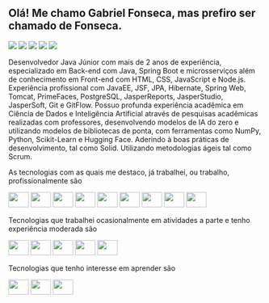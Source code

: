 ## Olá! Me chamo Gabriel Fonseca, mas prefiro ser chamado de Fonseca.

[![](https://img.shields.io/badge/linkedin-%230077B5.svg?style=for-the-badge&logo=linkedin)](https://www.linkedin.com/in/gabrielfonsecafeitosa/)
[![](https://img.shields.io/badge/meu_blog-D9D9D9?style=for-the-badge&logo=adobefonts&logoColor=000B1D)](https://fonsecovizk.dev/)
[![](https://img.shields.io/badge/daily.dev-0A0A0A?style=for-the-badge&logo=dailydotdev&logoColor=%23CE3DF3)](https://app.daily.dev/gabrielfonseca)
[![](https://img.shields.io/badge/mastodon-6364FF?style=for-the-badge&logo=mastodon&logoColor=white)](https://mastodon.social/@fosecovizk)
[![](https://img.shields.io/badge/email-EA4335?style=for-the-badge&logo=gmail&logoColor=white)](mailto:gabrielfonsecafaf@gmail.com)

Desenvolvedor Java Júnior com mais de 2 anos de experiência, especializado em Back-end com Java, Spring Boot e microsserviços além de conhecimento em Front-end com HTML, CSS, JavaScript e Node.js. Experiência profissional com JavaEE, JSF, JPA, Hibernate, Spring Web, Tomcat, PrimeFaces, PostgreSQL, JasperReports, JasperStudio, JasperSoft, Git e GitFlow. Possuo profunda experiência acadêmica em Ciência de Dados e Inteligência Artificial através de pesquisas acadêmicas realizadas com professores, desenvolvendo modelos de IA do zero e utilizando modelos de bibliotecas de ponta, com ferramentas como NumPy, Python, Scikit-Learn e Hugging Face. Aderindo à boas práticas de desenvolvimento, tal como Solid. Utilizando metodologias ágeis tal como Scrum.

As tecnologias com as quais me destaco, já trabalhei, ou trabalho, profissionalmente são

<div style="display: inline_block">
  <img height="30" width="40" src="https://cdn.jsdelivr.net/gh/devicons/devicon/icons/java/java-original.svg" />
  <img height="30" width="40" src="https://cdn.jsdelivr.net/gh/devicons/devicon@latest/icons/maven/maven-original.svg" />
  <img height="30" width="40" src="https://cdn.jsdelivr.net/gh/devicons/devicon/icons/spring/spring-original.svg" />
  <img height="30" width="40" src="https://cdn.jsdelivr.net/gh/devicons/devicon/icons/postgresql/postgresql-original.svg" />
  <img height="30" width="40" src="https://cdn.jsdelivr.net/gh/devicons/devicon/icons/linux/linux-original.svg" />
  <img height="30" width="40" src="https://cdn.jsdelivr.net/gh/devicons/devicon/icons/html5/html5-original.svg" />
  <img height="30" width="40" src="https://cdn.jsdelivr.net/gh/devicons/devicon/icons/css3/css3-original.svg" />
  <img height="30" width="40" src="https://cdn.jsdelivr.net/gh/devicons/devicon/icons/javascript/javascript-original.svg" />
  <img height="30" width="40" src="https://cdn.jsdelivr.net/gh/devicons/devicon/icons/nodejs/nodejs-original.svg" />
</div>

Tecnologias que trabalhei ocasionalmente em atividades a parte e tenho experiência moderada são

<div style="display: inline_block">
  <img height="30" width="40" src="https://cdn.jsdelivr.net/gh/devicons/devicon/icons/react/react-original.svg" />
  <img height="30" width="40" src="https://cdn.jsdelivr.net/gh/devicons/devicon/icons/express/express-original.svg" />
  <img height="30" width="40" src="https://cdn.jsdelivr.net/gh/devicons/devicon/icons/kotlin/kotlin-original.svg" />
  <img height="30" width="40" src="https://cdn.jsdelivr.net/gh/devicons/devicon/icons/android/android-original.svg" />
  <img height="30" width="40" src="https://cdn.jsdelivr.net/gh/devicons/devicon/icons/python/python-original.svg" />
</div>

Tecnologias que tenho interesse em aprender são

<div style="display: inline_block">
  <img height="30" width="40" src="https://cdn.jsdelivr.net/gh/devicons/devicon/icons/csharp/csharp-original.svg" />
  <img height="30" width="40" src="https://cdn.jsdelivr.net/gh/devicons/devicon/icons/dot-net/dot-net-original.svg" />
  <img height="30" width="40" src="https://cdn.jsdelivr.net/gh/devicons/devicon@latest/icons/rust/rust-original.svg" />
</div>
